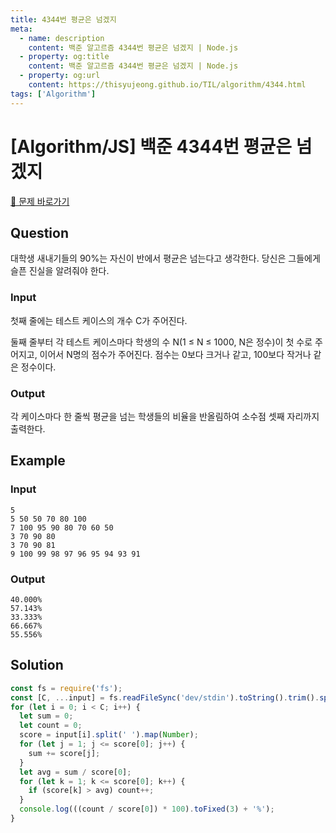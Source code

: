 ```yaml
---
title: 4344번 평균은 넘겠지
meta:
  - name: description
    content: 백준 알고르즘 4344번 평균은 넘겠지 | Node.js
  - property: og:title
    content: 백준 알고르즘 4344번 평균은 넘겠지 | Node.js
  - property: og:url
    content: https://thisyujeong.github.io/TIL/algorithm/4344.html
tags: ['Algorithm']
---
```


# [Algorithm/JS] 백준 4344번 평균은 넘겠지

[🔗 문제 바로가기](https://www.acmicpc.net/problem/4344)

## Question

대학생 새내기들의 90%는 자신이 반에서 평균은 넘는다고 생각한다. 당신은 그들에게 슬픈 진실을 알려줘야 한다.

### Input

첫째 줄에는 테스트 케이스의 개수 C가 주어진다.

둘째 줄부터 각 테스트 케이스마다 학생의 수 N(1 ≤ N ≤ 1000, N은 정수)이 첫 수로 주어지고, 이어서 N명의 점수가 주어진다. 점수는 0보다 크거나 같고, 100보다 작거나 같은 정수이다.

### Output

각 케이스마다 한 줄씩 평균을 넘는 학생들의 비율을 반올림하여 소수점 셋째 자리까지 출력한다.

## Example

### Input

```
5
5 50 50 70 80 100
7 100 95 90 80 70 60 50
3 70 90 80
3 70 90 81
9 100 99 98 97 96 95 94 93 91
```

### Output

```
40.000%
57.143%
33.333%
66.667%
55.556%
```

## Solution

```js
const fs = require('fs');
const [C, ...input] = fs.readFileSync('dev/stdin').toString().trim().split('\n');
for (let i = 0; i < C; i++) {
  let sum = 0;
  let count = 0;
  score = input[i].split(' ').map(Number);
  for (let j = 1; j <= score[0]; j++) {
    sum += score[j];
  }
  let avg = sum / score[0];
  for (let k = 1; k <= score[0]; k++) {
    if (score[k] > avg) count++;
  }
  console.log(((count / score[0]) * 100).toFixed(3) + '%');
}
```
